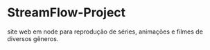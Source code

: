 # StreamFlow-Project
site web em node para reprodução de séries, animações e filmes de diversos gêneros.
